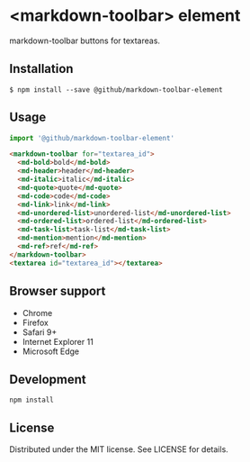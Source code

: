 # &lt;markdown-toolbar&gt; element

markdown-toolbar buttons for textareas.

## Installation

```
$ npm install --save @github/markdown-toolbar-element
```

## Usage

```js
import '@github/markdown-toolbar-element'
```

```html
<markdown-toolbar for="textarea_id">
  <md-bold>bold</md-bold>
  <md-header>header</md-header>
  <md-italic>italic</md-italic>
  <md-quote>quote</md-quote>
  <md-code>code</md-code>
  <md-link>link</md-link>
  <md-unordered-list>unordered-list</md-unordered-list>
  <md-ordered-list>ordered-list</md-ordered-list>
  <md-task-list>task-list</md-task-list>
  <md-mention>mention</md-mention>
  <md-ref>ref</md-ref>
</markdown-toolbar>
<textarea id="textarea_id"></textarea>
```

## Browser support

- Chrome
- Firefox
- Safari 9+
- Internet Explorer 11
- Microsoft Edge

## Development

```
npm install
```

## License

Distributed under the MIT license. See LICENSE for details.
